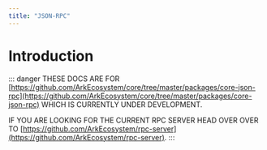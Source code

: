 ```yaml
---
title: "JSON-RPC"
---
```


# Introduction

::: danger
THESE DOCS ARE FOR [https://github.com/ArkEcosystem/core/tree/master/packages/core-json-rpc](https://github.com/ArkEcosystem/core/tree/master/packages/core-json-rpc) WHICH IS CURRENTLY UNDER DEVELOPMENT.

IF YOU ARE LOOKING FOR THE CURRENT RPC SERVER HEAD OVER OVER TO [https://github.com/ArkEcosystem/rpc-server](https://github.com/ArkEcosystem/rpc-server).
:::
